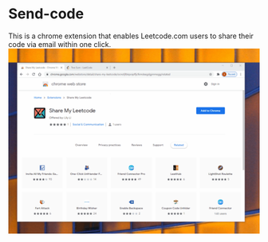 # Send-code
This is a chrome extension that enables Leetcode.com users to share their code via email within one click.
![](ShareMyLCWalkThrough.gif)
